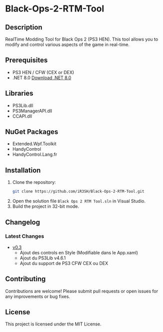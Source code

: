
# Black-Ops-2-RTM-Tool

## Description
RealTime Modding Tool for Black Ops 2 (PS3 HEN). This tool allows you to modify and control various aspects of the game in real-time.

## Prerequisites
- PS3 HEN / CFW (CEX or DEX)
- .NET 8.0 [Download .NET 8.0](https://dotnet.microsoft.com/en-us/download/dotnet/thank-you/runtime-desktop-8.0.7-windows-x64-installer)

## Libraries
- PS3Lib.dll
- PS3ManagerAPI.dll
- CCAPI.dll

## NuGet Packages
- Extended.Wpf.Toolkit
- HandyControl
- HandyControl.Lang.fr

## Installation
1. Clone the repository:
   ```bash
   git clone https://github.com/iR3SH/Black-Ops-2-RTM-Tool.git
   ```
2. Open the solution file `Black Ops 2 RTM Tool.sln` in Visual Studio.
3. Build the project in 32-bit mode.


## Changelog
### Latest Changes
- [v0.3](https://github.com/iR3SH/Black-Ops-2-RTM-Tool/blob/master/Changelogs.md)
    - Ajout des controls en Style (Modifiable dans le App.xaml)
    - Ajout du PS3Lib v4.6.1
    - Ajout du support de PS3 CFW CEX ou DEX

## Contributing
Contributions are welcome! Please submit pull requests or open issues for any improvements or bug fixes.

## License
This project is licensed under the MIT License.
